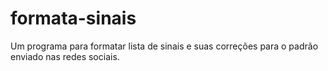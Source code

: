 # formata-sinais
Um programa para formatar lista de sinais e suas correções para o padrão enviado nas redes sociais.
